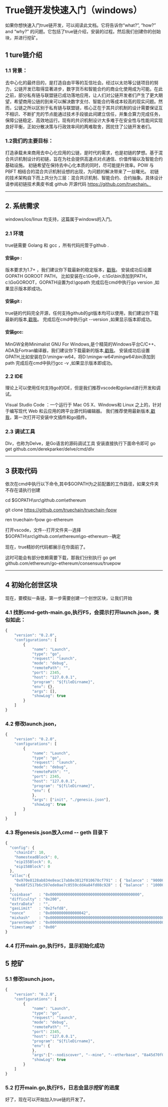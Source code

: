 # True链开发快速入门（windows）

如果你想快速入门true链开发，可以阅读此文档。它将告诉你“what?”, “how?” and “why?” 的问题。它包括了true链介绍，安装的过程。然后我们创建你的创始块，并进行挖矿。

## 1 ture链介绍
### 1.1 背景：
去中心化的最终目的，是打造自由平等的互信社会。经过以太坊等公链项目的努力，公链开发已取得显著进步，数字货币和智能合约的商业化使用成为可能。在此之前，部分私有链与联盟链已成功落地应用，让人们对公链开发者们产生了更大期望，希望商用公链的到来可以解决数字支付、智能合约等成本较高的现实问题。然而，公链之所以区别于私有链与联盟链，核心正在于其共识机制的设计需要保证互不相识、不断扩充的节点能通过技术手段彼此间建立信任，并集合算力完成任务，保障公链稳定、高效地运行。现有的共识机制设计大多难于在安全性与性能间实现良好平衡，正如分散决策与行政效率间的两难取舍，困扰住了公链开发者们。

### 1.2我们的主要目标：
打造承载未来商用去中心化应用的公链，是时代的需求，也是初链的梦想。基于混合共识机制设计的初链，旨在为社会提供高速点对点通信、价值传输以及智能合约基础设施。
初链希望在保持去中心化本质的同时，尽可能提升效率。POW 与 PBFT 相结合的混合共识机制设想的出现，为问题的解决带来了一丝曙光。
初链的技术架构自下而上共分为三层：混合共识机制、智能合约、合约抽象。具体设计请参阅初链技术黄皮书或 github 开源代码 https://github.com/truechain。


___

## 2. 系统需求
windows/ios/linux 均支持，这篇属于windows的入门。

### 2.1 环境
true链需要 Golang 和 gcc ，所有代码托管于github .

#### 安装go : 
版本要求为1.7+ ，我们建议你下载最新的稳定版本，[戳我](https://golangtc.com/download)。
安装成功后设置GOPATH GOROOT PATH，
比如安装在c:\Go中，c:\Go\bin添加到PATH，c:\GoGOROOT，GOPATH设置为d:\gopath 
完成后在cmd中执行go version ,如果显示版本即成功。


#### 安装git :
true链的代码完全开源，任何支持github的git版本均可以使用，我们建议你下载最新的版本,[戳我](https://git-scm.com/downloads)。
完成后在cmd中执行git --version ,如果显示版本即成功。



#### 安装gcc:
MinGW全称Minimalist GNU For Windows,是个精简的Windows平台C/C++、ADA及Fortran编译器，我们建议你下载最新的版本,[戳我](https://nuwen.net/mingw.html)。
安装成功后设置GPATH,比如安装在D:\mingw-w64，将D:\mingw-w64\mingw64\bin添加到path
完成后在cmd中执行gcc -v ,如果显示版本即成功。



### 2.2 IDE
理论上可以使用任何支持go的IDE，但是我们推荐vscode和goland进行开发和调试。

Visual Studio Code ：一个运行于 Mac OS X、Windows和 Linux 之上的，针对于编写现代 Web 和云应用的跨平台源代码编辑器。
我们推荐使用最新版本,[戳我](https://code.visualstudio.com/Download)，第一次打开可安装中文插件和go插件。



### 2.3 调试工具
Dlv，也称为Delve，是Go语言的源码调试工具
安装直接执行下面命令即可
go get github.com/derekparker/delve/cmd/dlv

___

## 3 获取代码

依次在cmd中执行以下命令,其中$GOPATH为之前配置的工作路径，如果文件夹不存在请执行创建

cd $GOPATH\src\github.com\ethereum  

git clone https://github.com/truechain/truechain-fpow

ren  truechain-fpow go-ethereum

打开vscode，文件--打开文件夹--选择$GOPATH\src\github.com\ethereum\go-ethereum--确定

现在，true精妙的代码都展示在你面前了。

这时可能会有部分依赖需要下载，那我们分别执行
go get github.com/ethereum/go-ethereum/consensus/truepow

___

## 4 初始化创世区块
现在，要模拟一条链，第一步需要创建一个创世区块，让我们开始

### 4.1 找到cmd-geth-main.go,执行F5，会提示打开launch.json，类似如此：
```js
{
    "version": "0.2.0",
    "configurations": [
        {
            "name": "Launch",
            "type": "go",
            "request": "launch",
            "mode": "debug",
            "remotePath": "",
            "port": 2345,
            "host": "127.0.0.1",
            "program": "${fileDirname}",
            "env": {},
            "args": [],
            "showLog": true
        }
    ]
}
```

### 4.2 修改launch.json，
```js
{
    "version": "0.2.0",
    "configurations": [
        {
            "name": "Launch",
            "type": "go",
            "request": "launch",
            "mode": "debug",
            "remotePath": "",
            "port": 2345,
            "host": "127.0.0.1",
            "program": "${fileDirname}",
            "env": {
            },
            "args": ["init", "./genesis.json"],
            "showLog": true
        }
    ]
}
```

### 4.3 将genesis.json放入cmd -- geth 目录下
```js
{
  "config": {
    "chainId": 10,
    "homesteadBlock": 0,
    "eip155Block": 0,
    "eip158Block": 0
  },
  "alloc":{
    "0x970e8128ab834e8eac17ab8e3812f010678cf791" : { "balance" : "90000000000000000000000"},
    "0x68f2517b6c597ede0ae7c0559cdd4a84fd08c928" : { "balance" : "10000000000000000000000"}
  },
  "coinbase"   : "0x0000000000000000000000000000000000000000",
  "difficulty" : "0x200",
  "extraData"  : "",
  "gasLimit"   : "0x2fefd8",
  "nonce"      : "0x0000000000000042",
  "mixhash"    : "0x0000000000000000000000000000000000000000000000000000000000000000",
  "parentHash" : "0x0000000000000000000000000000000000000000000000000000000000000000",
  "timestamp"  : "0x00"
}
```

### 4.4 打开main.go,执行F5，显示初始化成功


## 5 挖矿
### 5.1 修改launch.json，
```js
{
    "version": "0.2.0",
    "configurations": [
        {
            "name": "Launch",
            "type": "go",
            "request": "launch",
            "mode": "debug",
            "remotePath": "",
            "port": 2345,
            "host": "127.0.0.1",
            "program": "${fileDirname}",
            "env": {
            },
            "args":["--nodiscover", "--mine", "--etherbase", "8a45d70f096d3581866ed27a5017a4eeec0db2a1"],
            "showLog": true
        }
    ]
}
```

### 5.2 打开main.go,执行F5，日志会显示挖矿的进度
好了，现在可以开始加入true链的开发了。
